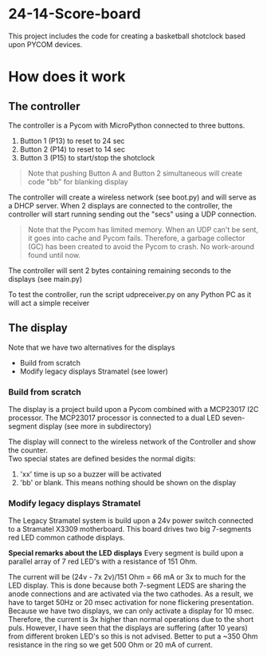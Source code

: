 # 24-14-Score-board

This project includes the code for creating a basketball shotclock based upon PYCOM devices.

# How does it work
## The controller
The controller is a Pycom with MicroPython connected to three buttons.
1. Button 1 (P13) to reset to 24 sec
2. Button 2 (P14) to reset to 14 sec
3. Button 3 (P15) to start/stop the shotclock
> Note that pushing Button A and Button 2 simultaneous will create code "bb" for blanking display

The controller will create a wireless network (see boot.py) and will serve as a DHCP server.
When 2 displays are connected to the controller, the controller will start running sending out the "secs" using a UDP connection.

> Note that the Pycom has limited memory.  When an UDP can't be sent, it goes into cache and Pycom fails.  Therefore, a garbage collector (GC) has been created to avoid the Pycom to crash. No work-around found until now.

The controller will sent 2 bytes containing remaining seconds to the displays (see main.py)

To test the controller, run the script udpreceiver.py on any Python PC as it will act a simple receiver

## The display
Note that we have two alternatives for the displays
- Build from scratch
- Modify legacy displays Stramatel (see lower)

### Build from scratch
The display is a project build upon a Pycom combined with a MCP23017 I2C processor.
The MCP23017 processor is connected to a dual LED seven-segment display (see more in subdirectory)

The display will connect to the wireless network of the Controller and show the counter.  
Two special states are defined besides the normal digits:
1. 'xx' time is up so a buzzer will be activated
2. 'bb' or blank.  This means nothing should be shown on the display

### Modify legacy displays Stramatel
The Legacy Stramatel system is build upon a 24v power switch connected to a Stramatel X3309 motherboard.  This board drives two big 7-segments red LED common cathode displays.

**Special remarks about the LED displays**
Every segment is build upon a parallel array of 7 red LED's with a resistance of 151 Ohm.  

The current will be (24v - 7x 2v)/151 Ohm = 66 mA or 3x to much for the LED display.  This is done because both 7-segment LEDS are sharing the anode connections and are activated via the two cathodes.  As a result, we have to target 50Hz or 20 msec activation for none flickering presentation.  Because we have two displays, we can only activate a display for 10 msec.  Therefore, the current is 3x higher than normal operations due to the short puls.  However, I have seen that the displays are suffering (after 10 years) from different broken LED's so this is not advised.  Better to put a ~350 Ohm resistance in the ring so we get 500 Ohm or 20 mA of current. 
